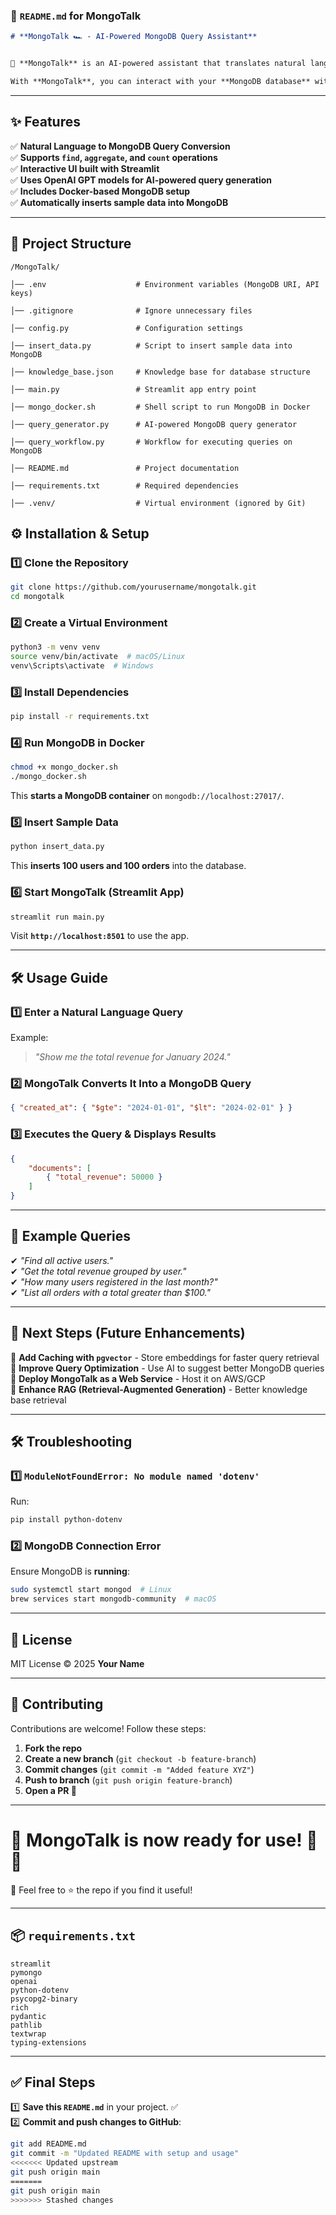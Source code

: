 ### **📜 `README.md` for MongoTalk**
```md
# **MongoTalk 🏎️ - AI-Powered MongoDB Query Assistant**


🚀 **MongoTalk** is an AI-powered assistant that translates natural language queries into **MongoDB queries** and executes them.

With **MongoTalk**, you can interact with your **MongoDB database** without writing complex queries—simply ask in plain English! 🎯
```
---

## **✨ Features**
✅ **Natural Language to MongoDB Query Conversion**  
✅ **Supports `find`, `aggregate`, and `count` operations**  
✅ **Interactive UI built with Streamlit**  
✅ **Uses OpenAI GPT models for AI-powered query generation**  
✅ **Includes Docker-based MongoDB setup**  
✅ **Automatically inserts sample data into MongoDB**  

---

## **📂 Project Structure**
```
/MongoTalk/

│── .env                    # Environment variables (MongoDB URI, API keys)

│── .gitignore              # Ignore unnecessary files

│── config.py               # Configuration settings

│── insert_data.py          # Script to insert sample data into MongoDB

│── knowledge_base.json     # Knowledge base for database structure

│── main.py                 # Streamlit app entry point

│── mongo_docker.sh         # Shell script to run MongoDB in Docker

│── query_generator.py      # AI-powered MongoDB query generator

│── query_workflow.py       # Workflow for executing queries on MongoDB

│── README.md               # Project documentation

│── requirements.txt        # Required dependencies

│── .venv/                  # Virtual environment (ignored by Git)
```


## **⚙️ Installation & Setup**
### **1️⃣ Clone the Repository**
```sh
git clone https://github.com/yourusername/mongotalk.git
cd mongotalk
```

### **2️⃣ Create a Virtual Environment**
```sh
python3 -m venv venv
source venv/bin/activate  # macOS/Linux
venv\Scripts\activate  # Windows
```

### **3️⃣ Install Dependencies**
```sh
pip install -r requirements.txt
```

### **4️⃣ Run MongoDB in Docker**
```sh
chmod +x mongo_docker.sh
./mongo_docker.sh
```
This **starts a MongoDB container** on `mongodb://localhost:27017/`.

### **5️⃣ Insert Sample Data**
```sh
python insert_data.py
```
This **inserts 100 users and 100 orders** into the database.

### **6️⃣ Start MongoTalk (Streamlit App)**
```sh
streamlit run main.py
```
Visit **`http://localhost:8501`** to use the app.

---

## **🛠️ Usage Guide**
### **1️⃣ Enter a Natural Language Query**
Example:  
> *"Show me the total revenue for January 2024."*

### **2️⃣ MongoTalk Converts It Into a MongoDB Query**
```json
{ "created_at": { "$gte": "2024-01-01", "$lt": "2024-02-01" } }
```

### **3️⃣ Executes the Query & Displays Results**
```json
{
    "documents": [
        { "total_revenue": 50000 }
    ]
}
```

---

## **📌 Example Queries**
✔ *"Find all active users."*   
✔ *"Get the total revenue grouped by user."*  
✔ *"How many users registered in the last month?"*  
✔ *"List all orders with a total greater than $100."*  

---

## **🚀 Next Steps (Future Enhancements)**
🚀 **Add Caching with `pgvector`** - Store embeddings for faster query retrieval  
🚀 **Improve Query Optimization** - Use AI to suggest better MongoDB queries  
🚀 **Deploy MongoTalk as a Web Service** - Host it on AWS/GCP  
🚀 **Enhance RAG (Retrieval-Augmented Generation)** - Better knowledge base retrieval  

---

## **🛠️ Troubleshooting**
### **1️⃣ `ModuleNotFoundError: No module named 'dotenv'`**
Run:
```sh
pip install python-dotenv
```

### **2️⃣ MongoDB Connection Error**
Ensure MongoDB is **running**:
```sh
sudo systemctl start mongod  # Linux
brew services start mongodb-community  # macOS
```

---

## **📜 License**
MIT License © 2025 **Your Name**

---

## **🙌 Contributing**
Contributions are welcome! Follow these steps:  
1. **Fork the repo**  
2. **Create a new branch** (`git checkout -b feature-branch`)  
3. **Commit changes** (`git commit -m "Added feature XYZ"`)  
4. **Push to branch** (`git push origin feature-branch`)  
5. **Open a PR 🎉**  

---

# 🎯 MongoTalk is now ready for use! 🚀🔥  
🔹 Feel free to ⭐ the repo if you find it useful!  

---

## **📦 `requirements.txt`**
```
streamlit
pymongo
openai
python-dotenv
psycopg2-binary
rich
pydantic
pathlib
textwrap
typing-extensions
```

---

## **✅ Final Steps**
1️⃣ **Save this `README.md`** in your project. ✅  
2️⃣ **Commit and push changes to GitHub**:
```sh
git add README.md
git commit -m "Updated README with setup and usage"
<<<<<<< Updated upstream
git push origin main
=======
git push origin main
>>>>>>> Stashed changes
